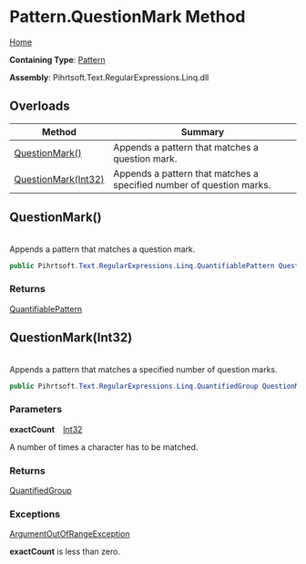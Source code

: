 # Pattern\.QuestionMark Method

[Home](../../../../../../README.md)

**Containing Type**: [Pattern](../README.md)

**Assembly**: Pihrtsoft\.Text\.RegularExpressions\.Linq\.dll

## Overloads

| Method | Summary |
| ------ | ------- |
| [QuestionMark()](#Pihrtsoft_Text_RegularExpressions_Linq_Pattern_QuestionMark) | Appends a pattern that matches a question mark\. |
| [QuestionMark(Int32)](#Pihrtsoft_Text_RegularExpressions_Linq_Pattern_QuestionMark_System_Int32_) | Appends a pattern that matches a specified number of question marks\. |

## QuestionMark\(\) <a name="Pihrtsoft_Text_RegularExpressions_Linq_Pattern_QuestionMark"></a>

\
Appends a pattern that matches a question mark\.

```csharp
public Pihrtsoft.Text.RegularExpressions.Linq.QuantifiablePattern QuestionMark()
```

### Returns

[QuantifiablePattern](../../QuantifiablePattern/README.md)

## QuestionMark\(Int32\) <a name="Pihrtsoft_Text_RegularExpressions_Linq_Pattern_QuestionMark_System_Int32_"></a>

\
Appends a pattern that matches a specified number of question marks\.

```csharp
public Pihrtsoft.Text.RegularExpressions.Linq.QuantifiedGroup QuestionMark(int exactCount)
```

### Parameters

**exactCount** &ensp; [Int32](https://docs.microsoft.com/en-us/dotnet/api/system.int32)

A number of times a character has to be matched\.

### Returns

[QuantifiedGroup](../../QuantifiedGroup/README.md)

### Exceptions

[ArgumentOutOfRangeException](https://docs.microsoft.com/en-us/dotnet/api/system.argumentoutofrangeexception)

**exactCount** is less than zero\.

